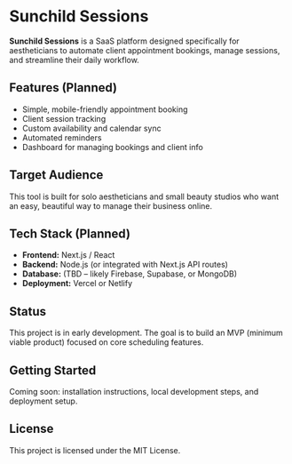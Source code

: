 # Sunchild Sessions

**Sunchild Sessions** is a SaaS platform designed specifically for aestheticians to automate client appointment bookings, manage sessions, and streamline their daily workflow.

## Features (Planned)
- Simple, mobile-friendly appointment booking
- Client session tracking
- Custom availability and calendar sync
- Automated reminders
- Dashboard for managing bookings and client info

## Target Audience
This tool is built for solo aestheticians and small beauty studios who want an easy, beautiful way to manage their business online.

## Tech Stack (Planned)
- **Frontend:** Next.js / React
- **Backend:** Node.js (or integrated with Next.js API routes)
- **Database:** (TBD – likely Firebase, Supabase, or MongoDB)
- **Deployment:** Vercel or Netlify

## Status
This project is in early development. The goal is to build an MVP (minimum viable product) focused on core scheduling features.

## Getting Started
Coming soon: installation instructions, local development steps, and deployment setup.

## License
This project is licensed under the MIT License.
